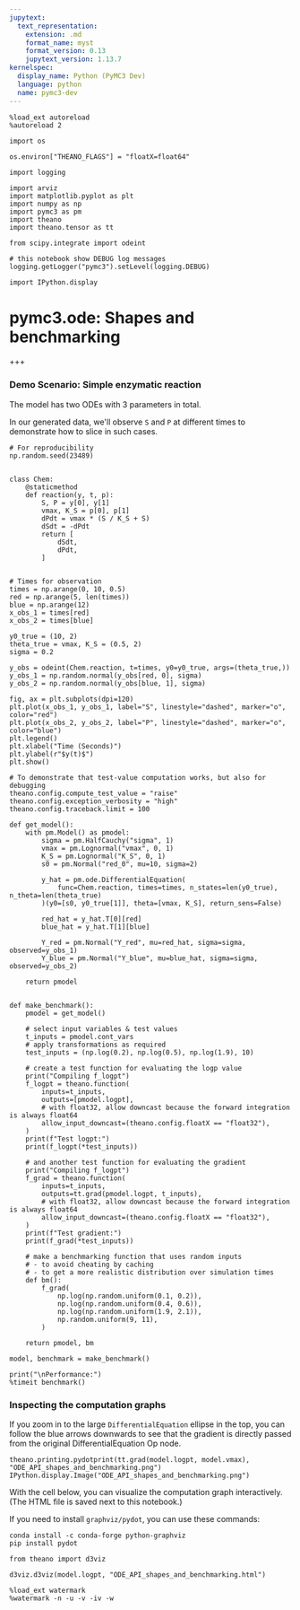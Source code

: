 ```yaml
---
jupytext:
  text_representation:
    extension: .md
    format_name: myst
    format_version: 0.13
    jupytext_version: 1.13.7
kernelspec:
  display_name: Python (PyMC3 Dev)
  language: python
  name: pymc3-dev
---
```


```{code-cell} ipython3
%load_ext autoreload
%autoreload 2
```

```{code-cell} ipython3
import os

os.environ["THEANO_FLAGS"] = "floatX=float64"
```

```{code-cell} ipython3
import logging

import arviz
import matplotlib.pyplot as plt
import numpy as np
import pymc3 as pm
import theano
import theano.tensor as tt

from scipy.integrate import odeint

# this notebook show DEBUG log messages
logging.getLogger("pymc3").setLevel(logging.DEBUG)

import IPython.display
```

# pymc3.ode: Shapes and benchmarking

+++

### Demo Scenario: Simple enzymatic reaction
The model has two ODEs with 3 parameters in total.

In our generated data, we'll observe `S` and `P` at different times to demonstrate how to slice in such cases.

```{code-cell} ipython3
# For reproducibility
np.random.seed(23489)


class Chem:
    @staticmethod
    def reaction(y, t, p):
        S, P = y[0], y[1]
        vmax, K_S = p[0], p[1]
        dPdt = vmax * (S / K_S + S)
        dSdt = -dPdt
        return [
            dSdt,
            dPdt,
        ]


# Times for observation
times = np.arange(0, 10, 0.5)
red = np.arange(5, len(times))
blue = np.arange(12)
x_obs_1 = times[red]
x_obs_2 = times[blue]

y0_true = (10, 2)
theta_true = vmax, K_S = (0.5, 2)
sigma = 0.2

y_obs = odeint(Chem.reaction, t=times, y0=y0_true, args=(theta_true,))
y_obs_1 = np.random.normal(y_obs[red, 0], sigma)
y_obs_2 = np.random.normal(y_obs[blue, 1], sigma)

fig, ax = plt.subplots(dpi=120)
plt.plot(x_obs_1, y_obs_1, label="S", linestyle="dashed", marker="o", color="red")
plt.plot(x_obs_2, y_obs_2, label="P", linestyle="dashed", marker="o", color="blue")
plt.legend()
plt.xlabel("Time (Seconds)")
plt.ylabel(r"$y(t)$")
plt.show()
```

```{code-cell} ipython3
# To demonstrate that test-value computation works, but also for debugging
theano.config.compute_test_value = "raise"
theano.config.exception_verbosity = "high"
theano.config.traceback.limit = 100
```

```{code-cell} ipython3
def get_model():
    with pm.Model() as pmodel:
        sigma = pm.HalfCauchy("sigma", 1)
        vmax = pm.Lognormal("vmax", 0, 1)
        K_S = pm.Lognormal("K_S", 0, 1)
        s0 = pm.Normal("red_0", mu=10, sigma=2)

        y_hat = pm.ode.DifferentialEquation(
            func=Chem.reaction, times=times, n_states=len(y0_true), n_theta=len(theta_true)
        )(y0=[s0, y0_true[1]], theta=[vmax, K_S], return_sens=False)

        red_hat = y_hat.T[0][red]
        blue_hat = y_hat.T[1][blue]

        Y_red = pm.Normal("Y_red", mu=red_hat, sigma=sigma, observed=y_obs_1)
        Y_blue = pm.Normal("Y_blue", mu=blue_hat, sigma=sigma, observed=y_obs_2)

    return pmodel


def make_benchmark():
    pmodel = get_model()

    # select input variables & test values
    t_inputs = pmodel.cont_vars
    # apply transformations as required
    test_inputs = (np.log(0.2), np.log(0.5), np.log(1.9), 10)

    # create a test function for evaluating the logp value
    print("Compiling f_logpt")
    f_logpt = theano.function(
        inputs=t_inputs,
        outputs=[pmodel.logpt],
        # with float32, allow downcast because the forward integration is always float64
        allow_input_downcast=(theano.config.floatX == "float32"),
    )
    print(f"Test logpt:")
    print(f_logpt(*test_inputs))

    # and another test function for evaluating the gradient
    print("Compiling f_logpt")
    f_grad = theano.function(
        inputs=t_inputs,
        outputs=tt.grad(pmodel.logpt, t_inputs),
        # with float32, allow downcast because the forward integration is always float64
        allow_input_downcast=(theano.config.floatX == "float32"),
    )
    print(f"Test gradient:")
    print(f_grad(*test_inputs))

    # make a benchmarking function that uses random inputs
    # - to avoid cheating by caching
    # - to get a more realistic distribution over simulation times
    def bm():
        f_grad(
            np.log(np.random.uniform(0.1, 0.2)),
            np.log(np.random.uniform(0.4, 0.6)),
            np.log(np.random.uniform(1.9, 2.1)),
            np.random.uniform(9, 11),
        )

    return pmodel, bm
```

```{code-cell} ipython3
model, benchmark = make_benchmark()

print("\nPerformance:")
%timeit benchmark()
```

### Inspecting the computation graphs
If you zoom in to the large `DifferentialEquation` ellipse in the top, you can follow the blue arrows downwards to see that the gradient is directly passed from the original DifferentialEquation Op node.

```{code-cell} ipython3
theano.printing.pydotprint(tt.grad(model.logpt, model.vmax), "ODE_API_shapes_and_benchmarking.png")
IPython.display.Image("ODE_API_shapes_and_benchmarking.png")
```

With the cell below, you can visualize the computation graph interactively. (The HTML file is saved next to this notebook.)

If you need to install `graphviz/pydot`, you can use these commands:
```
conda install -c conda-forge python-graphviz
pip install pydot
```

```{code-cell} ipython3
from theano import d3viz

d3viz.d3viz(model.logpt, "ODE_API_shapes_and_benchmarking.html")
```

```{code-cell} ipython3
%load_ext watermark
%watermark -n -u -v -iv -w
```
